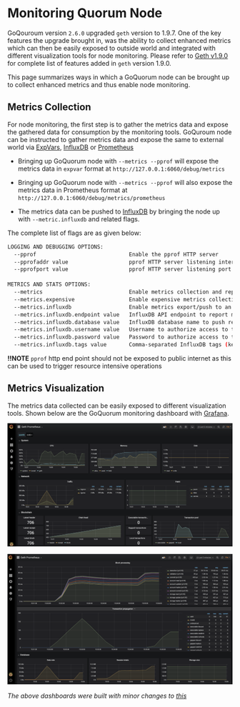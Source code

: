# Monitoring Quorum Node

GoQouroum version `2.6.0` upgraded `geth` version to 1.9.7. One of the key features the upgrade brought in, was the ability to collect enhanced metrics which can then be easily exposed to outside world and integrated with different visualization tools for node monitoring. Please refer to [Geth v1.9.0](https://blog.ethereum.org/2019/07/10/geth-v1-9-0/) for complete list of features added in `geth` version 1.9.0.

This page summarizes ways in which a GoQuorum node can be brought up to collect enhanced metrics and thus enable node monitoring.

## Metrics Collection

For node monitoring, the first step is to gather the metrics data and expose the gathered data for consumption by the monitoring tools. GoQuroum node can be instructed to gather metrics data and expose the same to external world via [ExpVars](https://golang.org/pkg/expvar/), [InfluxDB](https://www.influxdata.com/products/influxdb-overview/) or [Prometheus](https://prometheus.io/)

* Bringing up GoQuorum node with `--metrics --pprof` will expose the metrics data in `expvar` format at `http://127.0.0.1:6060/debug/metrics`

* Bringing up GoQuorum node with `--metrics --pprof` will also expose the metrics data in Prometheus format at `http://127.0.0.1:6060/debug/metrics/prometheus`

* The metrics data can be pushed to [InfluxDB](https://www.influxdata.com/products/influxdb-overview/) by bringing the node up with `--metric.influxdb` and related flags.

The complete list of flags are as given below:

```bash
LOGGING AND DEBUGGING OPTIONS:
  --pprof                             Enable the pprof HTTP server
  --pprofaddr value                   pprof HTTP server listening interface (default: "127.0.0.1")
  --pprofport value                   pprof HTTP server listening port (default: 6060)
  
METRICS AND STATS OPTIONS:
  --metrics                           Enable metrics collection and reporting
  --metrics.expensive                 Enable expensive metrics collection and reporting
  --metrics.influxdb                  Enable metrics export/push to an external InfluxDB database
  --metrics.influxdb.endpoint value   InfluxDB API endpoint to report metrics to (default: "http://localhost:8086")
  --metrics.influxdb.database value   InfluxDB database name to push reported metrics to (default: "geth")
  --metrics.influxdb.username value   Username to authorize access to the database (default: "test")
  --metrics.influxdb.password value   Password to authorize access to the database (default: "test")
  --metrics.influxdb.tags value       Comma-separated InfluxDB tags (key/values) attached to all measurements (default: "host=localhost")
```

**!!NOTE** `pprof` http end point should not be exposed to public internet as this can be used to trigger resource intensive operations

## Metrics Visualization

The metrics data collected can be easily exposed to different visualization tools. Shown below are the GoQuorum monitoring dashboard with [Grafana](https://grafana.com/).

![dashboard-1](../../images/dashboard_grafana_1.png)

![dashboard-1](../../images/dashboard_grafana_2.png)

*The above dashboards were built with minor changes to [this](https://github.com/karalabe/geth-prometheus)*
